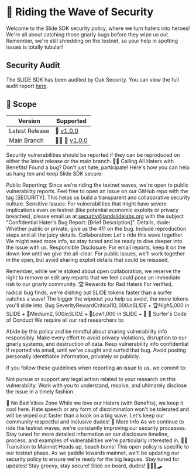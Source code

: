 # 🌊 Riding the Wave of Security

Welcome to the Slide SDK security policy, where we turn haters into heroes! We're all about catching those gnarly bugs before they wipe us out. Remember, we're still shredding on the testnet, so your help in spotting issues is totally tubular!

## Security Audit
The SLIDE SDK has been audited by Oak Security. You can view the full audit report [here](https://github.com/oak-security/audit-reports/blob/main/Slide%20SDK/2024-09-20%20Audit%20Report%20-%20Slide%20SDK%20v1.1.pdf).

## 🎯 Scope

| Version | Supported          |
|---------|---------------------|
| Latest Release | 🛝 [v1.0.0](https://github.com/LandslideNetwork/slide-sdk/releases/tag/v1.0.0)  |
| Main Branch    | 🏄‍♀️ 🛝 [v1.0.0](https://github.com/LandslideNetwork/slide-sdk/releases/tag/v1.0.0)   |

Security vulnerabilities should be reported if they can be reproduced on either the latest release or the main branch.
🕵️‍♂️ Calling All Haters with Benefits!
Found a bug? Don't just hate, participate! Here's how you can help us hang ten and keep Slide SDK secure:

Public Reporting: Since we're riding the testnet waves, we're open to public vulnerability reports. Feel free to open an issue on our GitHub repo with the tag [SECURITY]. This helps us build a transparent and collaborative security culture.
Sensitive Issues: For vulnerabilities that might have severe implications even on testnet (like potential economic exploits or privacy breaches), please email us at security@landslidelabs.org with the subject "Confidential Hater's Bug Report: [Brief Description]".
Details, dude: Whether public or private, give us the 411 on the bug. Include reproduction steps and all the juicy details.
Collaboration: Let's ride this wave together. We might need more info, so stay tuned and be ready to dive deeper into the issue with us.
Responsible Disclosure: For email reports, keep it on the down-low until we give the all-clear. For public issues, we'll work together in the open, but avoid sharing exploit details that could be misused.

Remember, while we're stoked about open collaboration, we reserve the right to remove or edit any reports that we feel could pose an immediate risk to our gnarly community.
🏆 Rewards for Rad Haters
For verified, radical bug finds, we're dishing out SLIDE tokens faster than a surfer catches a wave! The bigger the wipeout you help us avoid, the more tokens you'll slide into.
Bug SeverityRewardCritical$10,000 in SLIDE + 🏆High$5,000 in SLIDE + 🥈Medium$2,500 in SLIDE + 🥉Low$1,000 in SLIDE + 🤙
🤙 Surfer's Code of Conduct
We require all our rad researchers to:

Abide by this policy and be mindful about sharing vulnerability info responsibly.
Make every effort to avoid privacy violations, disruption to our gnarly systems, and destruction of data.
Keep vulnerability info confidential if reported via email, until we've caught and surfed that bug.
Avoid posting personally identifiable information, privately or publicly.

If you follow these guidelines when reporting an issue to us, we commit to:

Not pursue or support any legal action related to your research on this vulnerability.
Work with you to understand, resolve, and ultimately disclose the issue in a timely fashion.

🚫 No Bad Vibes Zone
While we love our Haters (with Benefits), we keep it cool here. Hate speech or any form of discrimination won't be tolerated and will be wiped out faster than a kook on a big wave. Let's keep our community respectful and inclusive dudes!
🌴 More Info
As we continue to ride the testnet waves, we're constantly improving our security processes. Stay tuned for more detailed information on our disclosure timeline, process, and examples of vulnerabilities we're particularly interested in.
🏄‍♂️ Transition to Mainnet
Heads up, beach bums! This open policy is specific to our testnet phase. As we paddle towards mainnet, we'll be updating our security policy to ensure we're ready for the big leagues. Stay tuned for updates!
Stay groovy, stay secure! Slide on board, dudes! 🏄‍♂️🌊🛹
